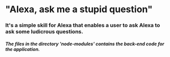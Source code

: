 # "Alexa, ask me a stupid question"

### It's a simple skill for Alexa that enables a user to ask Alexa to ask some ludicrous questions.

##### The files in the directory 'node-modules' contains the back-end code for the application.
